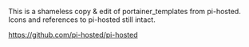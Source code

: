 This is a shameless copy & edit of portainer_templates from pi-hosted. Icons and references to pi-hosted still intact.

https://github.com/pi-hosted/pi-hosted
